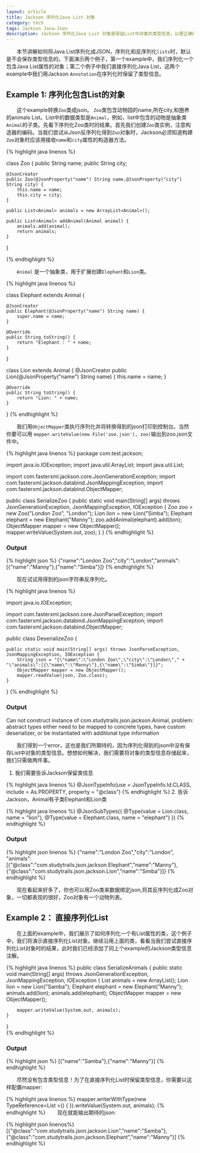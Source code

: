 ```yaml
---
layout: article
title: Jackson 序列化Java List 对象
category: tech
tags: Jackson Java-Json
description: Jackson 序列化Java List 对象是保留List中对象的类型信息，以便正确的反序列化。
---
```


　　本节讲解如何将Java List序列化成JSON，序列化和反序列化`lists`时，默认是不会保存类型信息的。下面演示两个例子，第一个example中，我们序列化一个包含Java List属性的对象；第二个例子中我们直接序列化Java List，这两个example中我们用Jackson `Annotation`在序列化时保留了类型信息。

## Example 1: 序列化包含List的对象

　　这个example转换`Zoo`类成json。 `Zoo`类包含动物园的name,所在city,和圈养的animals List。List中的数据类型是`Animal`，例如，list中包含的动物是抽象类`Animal`的子类。先看下序列化Zoo类时的结果。首先我们创建`Zoo`类实例，注意构造器的编码。当我们尝试从Json反序列化得到`Zoo`对象时，Jackson必须知道构建`Zoo`对象时应该用接收`name`和`city`属性的构造器方法。

{% highlight java linenos %}

class Zoo {
    public String name;
    public String city;
 
     
    @JsonCreator
    public Zoo(@JsonProperty("name") String name,@JsonProperty("city") String city) {
        this.name = name;
        this.city = city;
    }
 
    public List<Animal> animals = new ArrayList<Animal>();
 
    public List<Animal> addAnimal(Animal animal) {
        animals.add(animal);
        return animals;
    }
 
}

{% endhighlight  %} 

　　`Animal` 是一个抽象类，用于扩展创建`Elephant`和`Lion`类。

{% highlight java linenos %}


class Elephant extends Animal {
 
    @JsonCreator
    public Elephant(@JsonProperty("name") String name) {
        super.name = name;
    }
 
    @Override
    public String toString() {
        return "Elephant : " + name;
    }
}
 
class Lion extends Animal {
    @JsonCreator
    public Lion(@JsonProperty("name") String name) {
        this.name = name;
    }
 
    @Override
    public String toString() {
        return "Lion: " + name;
    }
}
{% endhighlight  %} 

　　我们用`ObjectMapper`类执行序列化并将转换得到的json打印到控制台。当然你要可以用
`mapper.writeValue(new File('zoo.json'), zoo)`输出到zoo.json文件中。

{% highlight java linenos %}
package com.test.jackson;
 
import java.io.IOException;
import java.util.ArrayList;
import java.util.List;
 
import com.fasterxml.jackson.core.JsonGenerationException;
import com.fasterxml.jackson.databind.JsonMappingException;
import com.fasterxml.jackson.databind.ObjectMapper;
 
public class SerializeZoo {
    public static void main(String[] args) throws JsonGenerationException, JsonMappingException, IOException {
         Zoo zoo = new Zoo("London Zoo", "London");
         Lion lion = new Lion("Simba");
         Elephant elephant = new Elephant("Manny");
         zoo.addAnimal(elephant).add(lion);
         ObjectMapper mapper = new ObjectMapper();
         mapper.writeValue(System.out, zoo);
    }
}
{% endhighlight %}

### Output

{% highlight json %}
{"name":"London Zoo","city":"London","animals":[{"name":"Manny"},{"name":"Simba"}]}
{% endhighlight %}

　　现在试试用得到的json字符串反序列化。

{% highlight java linenos %}

import java.io.IOException;
 
import com.fasterxml.jackson.core.JsonParseException;
import com.fasterxml.jackson.databind.JsonMappingException;
import com.fasterxml.jackson.databind.ObjectMapper;
 
public class DeserializeZoo {
 
    public static void main(String[] args) throws JsonParseException, JsonMappingException, IOException {
        String json = "{\"name\":\"London Zoo\",\"city\":\"London\"," + "\"animals\":[{\"name\":\"Manny\"},{\"name\":\"Simba\"}]}";
        ObjectMapper mapper = new ObjectMapper();
        mapper.readValue(json, Zoo.class);
    }
}
{% endhighlight %}

### Output


Can not construct instance of com.studytrails.json.jackson.Animal, problem: abstract types either need to be mapped to concrete types, have custom deserializer, or be instantiated with additional type information


　　我们得到一个error，这也是我们所期待的，因为序列化得到的json中没有保存List中对象的类型信息。想想如何解决，我们需要将对象的类型信息存储起来，我们只需做两件事。

1. 我们需要告诉Jackson保留类信息

{% highlight java linenos %}
@JsonTypeInfo(use = JsonTypeInfo.Id.CLASS, include = As.PROPERTY, property = "@class")
{% endhighlight %}
2. 告诉Jackson，Animal有子类Elephant和Lion类

{% highlight java linenos %}
@JsonSubTypes({ @Type(value = Lion.class, name = "lion"), @Type(value = Elephant.class, name = "elephant") })
{% endhighlight %}

### Output

{% highlight json linenos %}
{"name":"London Zoo","city":"London",
"animals":[{"@class":"com.studytrails.json.jackson.Elephant","name":"Manny"},
           {"@class":"com.studytrails.json.jackson.Lion","name":"Simba"}]}
{% endhighlight %}

　　现在看起来好多了，你也可以用Zoo类来数据绑定json,将其反序列化成Zoo对象，一切都表现的很好，Zoo对象有一个动物列表。

## Example 2： 直接序列化List

　　在上面的example中，我们展示了如何序列化一个有List属性的类，这个例子中，我们将演示直接序列化List对象。继续沿用上面的类，看看当我们尝试直接序列化List对象时的结果，此时我们已经添加了同上个example的Jackson类型信息注解。

{% highlight java linenos %}
public class SerializeAnimals {
    public static void main(String[] args) throws JsonGenerationException, JsonMappingException, IOException {
        List<animal> animals = new ArrayList<animal>();
        Lion lion = new Lion("Samba");
        Elephant elephant = new Elephant("Manny");
        animals.add(lion);
        animals.add(elephant);
        ObjectMapper mapper = new ObjectMapper();
 
        mapper.writeValue(System.out, animals);
    }
}  
{% endhighlight %}

### Output

{% highlight json %}
[{"name":"Samba"},{"name":"Manny"}]
{% endhighlight %}

　　尽然没有包含类型信息！为了在直接序列化List时保留类型信息，你需要以这样配置mapper:

{% highlight java linenos %}
mapper.writerWithType(new TypeReference<List
        <Animal>>() {
        }).writeValue(System.out, animals);
{% endhighlight %}
　　现在就能输出期待的json:


{% highlight json linenos%}
[{"@class":"com.studytrails.json.jackson.Lion","name":"Samba"},
{"@class":"com.studytrails.json.jackson.Elephant","name":"Manny"}]
{% endhighlight %}
